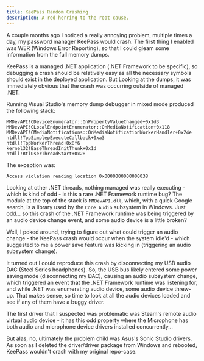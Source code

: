 ```yaml
---
title: KeePass Random Crashing
description: A red herring to the root cause.
---
```


A couple months ago I noticed a really annoying problem, multiple times a day, my password manager KeePass would crash. The first thing I enabled was WER (Windows Error Reporting), so that I could gleam some information from the full memory dumps.

KeePass is a managed .NET application (.NET Framework to be specific), so debugging a crash should be relatively easy as all the necessary symbols should exist in the deployed application. But Looking at the dumps, it was immediately obvious that the crash was occurring outside of managed .NET.

Running Visual Studio's memory dump debugger in mixed mode produced the following stack:

```
MMDevAPI!CDeviceEnumerator::OnPropertyValueChanged+0x1d3
MMDevAPI!CLocalEndpointEnumerator::OnMediaNotification+0x118
MMDevAPI!CMediaNotifications::OnMediaNotificationWorkerHandler+0x24e
ntdll!TppSimplepExecuteCallback+0xa3
ntdll!TppWorkerThread+0x8f6
kernel32!BaseThreadInitThunk+0x1d
ntdll!RtlUserThreadStart+0x28
```

The exception was:

```
Access violation reading location 0x0000000000000038
```

Looking at other .NET threads, nothing managed was really executing - which is kind of odd - is this a rare .NET Framework runtime bug? The module at the top of the stack is `MMDevAPI.dll`, which, with a quick Google search, is a library used by the `Core Audio` subsystem in Windows. Just odd... so this crash of the .NET Framework runtime was being triggered by an audio device change event, and some audio device is a little broken?

Well, I poked around, trying to figure out what could trigger an audio change - the KeePass crash would occur when the system idle'd - which suggested to me a power save feature was kicking in (triggering an audio subsystem change).

It turned out I could reproduce this crash by disconnecting my USB audio DAC (Steel Series headphones). So, the USB bus likely entered some power saving mode (disconnecting my DAC), causing an audio subsystem change, which triggered an event that the .NET Framework runtime was listening for, and while .NET was enumerating audio device, some audio device threw-up. That makes sense, so time to look at all the audio devices loaded and see if any of them have a buggy driver.

The first driver that I suspected was problematic was Steam's remote audio virtual audio device - it has this odd property where the Microphone has both audio and microphone device drivers installed concurrently...

But alas, no, ultimately the problem child was Asus's Sonic Studio drivers. As soon as I deleted the driver/driver package from Windows and rebooted, KeePass wouldn't crash with my original repo-case.
